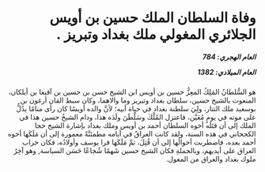 <h1 dir="rtl">وفاة السلطان الملك حسين بن أويس الجلائري المغولي ملك بغداد وتبريز .</h1>

<h5 dir="rtl">العام الهجري:  784

العام الميلادي: 1382

</h5>

<p dir="rtl">هو السُّلطانُ المَلِكُ المعِزُّ حسين بن أويس ابن الشيخ حسن بن حسين بن آقبغا بن أيلكان، المنعوت بالشيخ حسين، سلطان بغداد وتبريز وما والاهما، وكان سبط القان أرغون بن بوسعيد ملك التتار، ولِيَ سلطنة بغداد في حياة أبيه؛ لأنَّ والده أويسًا كان رأى منامًا يدُلُّ على موته في يومٍ مُعَيَّن، فاعتزل المُلْكَ وسَلْطَنَ ولَدَه هذا، ودام الشيخُ حسين هذا في الملك إلى أن قتَلَه أخوه السلطان أحمد بن أويس وملك بغداد بإشارة الشيخ خجا الكجحاني في هذه السنة، ولقد كانت العراقُ في أيامه مطمئنَّةً معمورة إلى أن مَلَكَها أخوه أحمد بعده، فاضطربت أحوالُها إلى أن قُتِلَ، ثمَّ مَلَكَها قرا يوسف وأولادُه، فكان خراب العراق على أيديهم، وبالجملةِ فكان الشيخ حسين شَهمًا شُجاعًا حَسَن السياسة, وهو آخِرُ ملوك بغداد والعراق من المغول.</p></br>
